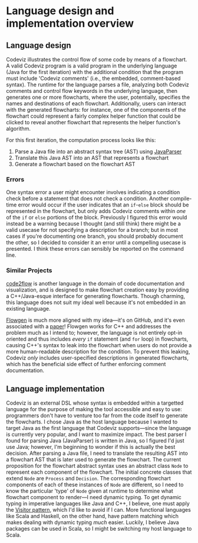 # Language design and implementation overview


## Language design

Codeviz illustrates the control flow of some code by means of a flowchart.
A valid Codeviz program is a valid program in the underlying language
(Java for the first iteration) with the additional condition
that the program must include 'Codeviz comments' (i.e., the embedded, comment-based syntax).
The runtime for the language parses a file, analyzing both Codeviz comments
and control flow keywords in the underlying language,
then generates one or more flowcharts, where the user, potentially,
specifies the names and destinations of each flowchart. Additionally,
users can interact with the generated flowcharts: for instance,
one of the components of the flowchart could represent a fairly complex helper function
that could be clicked to reveal another flowchart
that represents the helper function's algorithm.

For this first iteration, the computation process looks like this:

1. Parse a Java file into an abstract syntax tree (AST) using [JavaParser]
2. Translate this Java AST into an AST that represents a flowchart
3. Generate a flowchart based on the flowchart AST

### Errors

One syntax error a user might encounter involves indicating a condition check
before a statement that does not check a condition.
Another compile-time error would occur if the user indicates
that an `if`-`else` block should be represented in the flowchart,
but only adds Codeviz comments within _one_ of the `if` or `else` portions of the block.
Previously I figured this error would instead be a warning
because I thought (and still think) there might be a valid usecase
for not specifying a description for a branch;
but in most cases if you're documenting one branch,
you should probably document the other,
so I decided to consider it an error until a compelling usecase is presented.
I think these errors can sensibly be reported on the command line.

### Similar Projects

[code2flow] is another language in the domain of code documentation and visualization,
and is designed to make flowchart creation easy
by providing a C++/Java-esque interface for generating flowcharts.
Though charming, this language does not suit my ideal well
because it's not embedded in an existing language.

[Flowgen] is much more aligned with my idea&mdash;it's on GitHub,
and it's even associated with a [paper][Flowgen Paper]!
Flowgen works for C++ and addresses the problem much as I intend to;
however, the language is not entirely opt-in oriented
and thus includes _every_ `if` statement (and `for` loop) in flowcharts,
causing C++'s syntax to leak into the flowchart
when users do not provide a more human-readable description for the condition.
To prevent this leaking, Codeviz _only_ includes user-specified descriptions
in generated flowcharts, which has the beneficial side effect
of further enforcing comment documentation.


## Language implementation

Codeviz is an external DSL whose syntax is embedded within a targetted language
for the purpose of making the tool accessible and easy to use:
programmers don't have to venture too far from the code itself to generate the flowcharts.
I chose Java as the host language because I wanted to target Java
as the first language that Codeviz supports&mdash;since the language is currently very popular,
and I want to maximize impact. The best parser I found for parsing Java (JavaParser)
is written in Java, so I figured I'd just use Java;
however, I'm beginning to wonder if this is actually the best decision.
After parsing a Java file, I need to translate the resulting AST into a flowchart AST
that is later used to generate the flowchart.
The current proposition for the flowchart abstract syntax uses an abstract class `Node`
to represent each component of the flowchart.
The initial concrete classes that extend `Node` are `Process` and `Decision`.
The corresponding flowchart components of each of these instances of `Node` are different,
so I need to know the particular 'type' of `Node` given at runtime
to determine what flowchart component to render&mdash;I need dynamic typing.
To get dynamic typing in imperative languages like Java and C++, I believe,
one must apply the [Visitor pattern], which I'd like to avoid if I can.
More functional languages like Scala and Haskell, on the other hand,
have pattern matching which makes dealing with dynamic typing _much_ easier.
Luckily, I believe Java packages can be used in Scala,
so I might be switching my host language to Scala.


[code2flow]: http://code2flow.com/
[Flowgen]: http://jlopezvi.github.io/Flowgen/index.html
[Flowgen Paper]: http://arxiv.org/pdf/1405.3240.pdf
[JavaParser]: http://javaparser.github.io/javaparser/
[Visitor pattern]: https://en.wikipedia.org/wiki/Visitor_pattern
